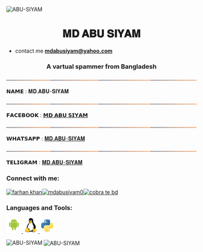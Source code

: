 <p align="left"> <img src="https://komarev.com/ghpvc/?username=ABU-SIYAM&label=Profile%20views&color=0e75b6&style=flat" alt="ABU-SIYAM" /> </p>

<h1 align="center">𝐌𝐃 𝐀𝐁𝐔 𝐒𝐈𝐘𝐀𝐌</h1>

- contact me **mdabusiyam@yahoo.com**

<h3 align="center">A vartual spammer from Bangladesh</h3>

<img align="center" alt="line" src="https://github.com/DalpatRathore/dalpatrathore/blob/main/assets/images/line-2.svg">

𝗡𝗔𝗠𝗘 : 𝐌𝐃.𝐀𝐁𝐔-𝐒𝐈𝐘𝐀𝐌

<img align="center" alt="line" src="https://github.com/DalpatRathore/dalpatrathore/blob/main/assets/images/line-2.svg">

𝗙𝗔𝗖𝗘𝗕𝗢𝗢𝗞 : [𝗠𝗗 𝗔𝗕𝗨 𝗦𝗜𝗬𝗔𝗠](https://www.facebook.com/MdAbuSiyam0)

<img align="center" alt="line" src="https://github.com/DalpatRathore/dalpatrathore/blob/main/assets/images/line-2.svg">

𝗪𝗛𝗔𝗧𝗦𝗔𝗣𝗣 : [𝐌𝐃.𝐀𝐁𝐔-𝐒𝐈𝐘𝐀𝐌](https://wa.me/+8801940325156?text=)

<img align="center" alt="line" src="https://github.com/DalpatRathore/dalpatrathore/blob/main/assets/images/line-2.svg">

𝗧𝗘𝗟𝗜𝗚𝗥𝗔𝗠 : [𝐌𝐃.𝐀𝐁𝐔-𝐒𝐈𝐘𝐀𝐌](t.me/@MdAbuSiyam0)

<h3 align="left">Connect with me:</h3>

<p align="left">

<a href="https://www.facebook.com/MdAbuSiyam0" target="blank"><img align="center" src="https://raw.githubusercontent.com/rahuldkjain/github-profile-readme-generator/master/src/images/icons/Social/facebook.svg" alt="farhan khan" height="30" width="40" /></a><a href="https://instagram.com/mdabusiyam0" target="blank"><img align="center" src="https://raw.githubusercontent.com/rahuldkjain/github-profile-readme-generator/master/src/images/icons/Social/instagram.svg" alt="mdabusiyam0" height="30" width="40" /></a><a href="https://twitter.com/@MD_ABU_SiYAM" target="blank"><img align="center" src="https://raw.githubusercontent.com/rahuldkjain/github-profile-readme-generator/master/src/images/icons/Social/twitter.svg" alt="cobra te bd" height="30" width="40" /></a>

</p>

<h3 align="left">Languages and Tools:</h3>

<p align="left"> <a href="https://developer.android.com" target="_blank" rel="noreferrer"> <img src="https://raw.githubusercontent.com/devicons/devicon/master/icons/android/android-original-wordmark.svg" alt="android" width="40" height="40"/> </a> <a href="https://www.linux.org/" target="_blank" rel="noreferrer"> <img src="https://raw.githubusercontent.com/devicons/devicon/master/icons/linux/linux-original.svg" alt="linux" width="40" height="40"/> </a> <a href="https://www.python.org" target="_blank" rel="noreferrer"> <img src="https://raw.githubusercontent.com/devicons/devicon/master/icons/python/python-original.svg" alt="python" width="40" height="40"/> </a> </p>

<p><img align="left" src="https://github-readme-stats.vercel.app/api/top-langs?username=abu-siyam&show_icons=true&locale=en&layout=compact" alt="ABU-SIYAM" /></p>

<p>&nbsp;<img align="center" src="https://github-readme-stats.vercel.app/api?username=abu-siyam&show_icons=true&locale=en" alt="ABU-SIYAM" /></p>

<p><img align="center" src="https://github-readme-streak-stats.herokuapp.com/?user=ABU-SIYAM&" alt="" /></p>
